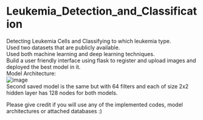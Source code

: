 # Leukemia_Detection_and_Classification
Detecting Leukemia Cells and Classifying to which leukemia type. <br>
Used two datasets that are publicly available. <br>
Used both machine learning and deep learning techniques. <br>
Build a user friendly interface using flask to register and upload images and deployed the best model in it. <br>
Model Architecture: <br>
![image](https://user-images.githubusercontent.com/88295264/180585319-e873b2b3-1d6f-47d3-a04e-811f1f0bded1.png)
<br>
Second saved model is the same but with 64 filters and each of size 2x2 <br>
hidden layer has 128 nodes for both models. <br>

Please give credit if you will use any of the implemented codes, model architectures or attached databases :)


